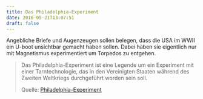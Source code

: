 ```yaml
---
title: Das Philadelphia-Experiment
date: 2016-05-21T13:07:51
draft: false
---
```


Angebliche Briefe und Augenzeugen sollen belegen, dass die USA im WWII ein
U-boot unsichtbar gemacht haben sollen. Dabei haben sie eigentlich nur mit
Magnetismus experimentiert um Torpedos zu entgehen.

> Das Philadelphia-Experiment ist eine Legende um ein Experiment mit einer
> Tarntechnologie, das in den Vereinigten Staaten während des Zweiten
> Weltkriegs durchgeführt worden sein soll.
>
> Quelle: [Philadelphia-Experiment](https://de.wikipedia.org/wiki/Philadelphia-Experiment)